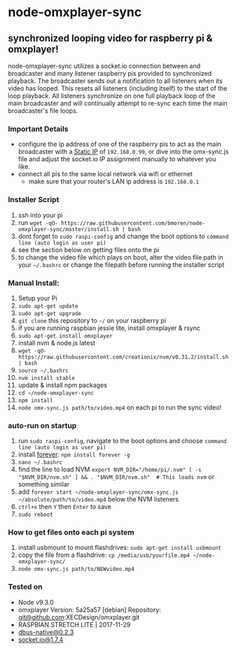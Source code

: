 # node-omxplayer-sync

## synchronized looping video for raspberry pi &amp; omxplayer!

node-omxplayer-sync utilizes a socket.io connection between and broadcaster and many listener raspberry pis provided to synchronized playback. The broadcaster sends out a notification to all listeners when its video has looped. This resets all listeners (including itself) to the start of the loop playback. All listeners synchronize on one full playback loop of the main broadcaster and will continually attempt to re-sync each time the main broadcaster's file loops.

### Important Details
+ configure the ip address of one of the raspberry pis to act as the main broadcaster with a [Static IP](https://www.modmypi.com/blog/how-to-give-your-raspberry-pi-a-static-ip-address-update) of `192.168.0.99`, or dive into the omx-sync.js file and adjust the socket.io IP assignment manually to whatever you like.
+ connect all pis to the same local network via wifi or ethernet
  + make sure that your router's LAN ip address is `192.168.0.1`

### Installer Script
1. ssh into your pi
1. run `wget -qO- https://raw.githubusercontent.com/bmoren/node-omxplayer-sync/master/install.sh | bash`
1. dont forget to `sudo raspi-config` and change the boot options to `command line (auto login as user pi)`
1. see the section below on getting files onto the pi
1. to change the video file which plays on boot, alter the video file path in your `~/.bashrc` or change the filepath before running the installer script

### Manual Install:
1. Setup your Pi
  1. `sudo apt-get update`
  1. `sudo apt-get upgrade`
1. `git clone` this repository to `~/` on your raspberry pi
1. if you are running raspbian jessie lite, install omxplayer & rsync
  1. `sudo apt-get install omxplayer`
1. install nvm & node.js latest
 1. `wget -qO- https://raw.githubusercontent.com/creationix/nvm/v0.31.2/install.sh | bash`
 1. `source ~/.bashrc`
 1. `nvm install stable`
1. update & install npm packages
  1. `cd ~/node-omxplayer-sync`
  1. `npm install`
1. `node omx-sync.js path/to/video.mp4` on each pi to run the sync video!

### auto-run on startup
1. run `sudo raspi-config`, navigate to the boot options and choose `command line (auto login as user pi)`
1. install [forever](https://github.com/foreverjs/forever): `npm install forever -g`
1. `nano ~/.bashrc`
1. find the line to load NVM `export NVM_DIR="/home/pi/.nvm"
[ -s "$NVM_DIR/nvm.sh" ] && . "$NVM_DIR/nvm.sh"  # This loads nvm` or something similar
1. add `forever start ~/node-omxplayer-sync/omx-sync.js ~/absolute/path/to/video.mp4` below the NVM listeners
1. `ctrl+x` then `Y` then `Enter` to save
1. `sudo reboot`

### How to get files onto each pi system
1. install usbmount to mount flashdrives: `sudo apt-get install usbmount`
2. copy the file from a flashdrive: `cp /media/usb/yourfile.mp4 ~/node-omxplayer-sync/`
3. `node omx-sync.js path/to/NEWvideo.mp4`

### Tested on
+ Node v9.3.0
+ omxplayer Version: 5a25a57 [debian] Repository: git@github.com:XECDesign/omxplayer.git
+ RASPBIAN STRETCH LITE | 2017-11-29
+ dbus-native@0.2.3
+ socket.io@1.7.4
